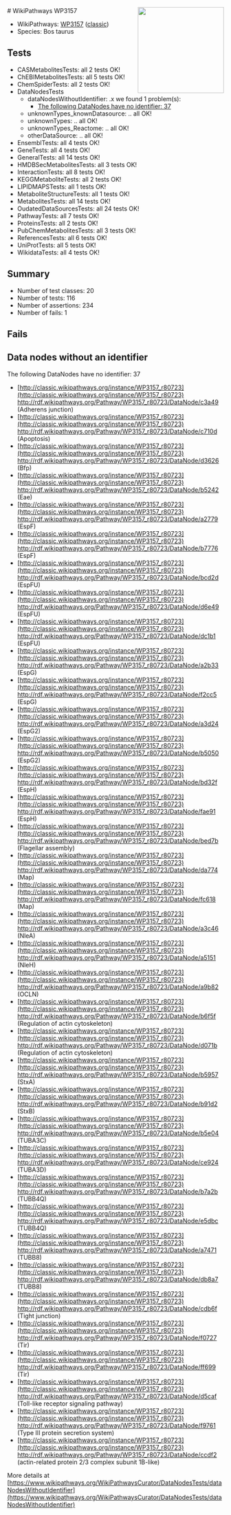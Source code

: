 <img style="float: right; width: 200px" src="https://upload.wikimedia.org/wikipedia/commons/thumb/8/83/Wplogo_with_text_500.png/640px-Wplogo_with_text_500.png" />
# WikiPathways WP3157

* WikiPathways: [WP3157](https://wikipathways.org/pathways/WP3157) ([classic](https://classic.wikipathways.org/instance/WP3157))
* Species: Bos taurus
## Tests
* CASMetabolitesTests: all 2 tests OK!
* ChEBIMetabolitesTests: all 5 tests OK!
* ChemSpiderTests: all 2 tests OK!
* DataNodesTests
    * dataNodesWithoutIdentifier: .x we found 1 problem(s):
        * [The following DataNodes have no identifier: 37](#8792c4d5)
    * unknownTypes_knownDatasource: .. all OK!
    * unknownTypes: .. all OK!
    * unknownTypes_Reactome: .. all OK!
    * otherDataSource: .. all OK!
* EnsemblTests: all 4 tests OK!
* GeneTests: all 4 tests OK!
* GeneralTests: all 14 tests OK!
* HMDBSecMetabolitesTests: all 3 tests OK!
* InteractionTests: all 8 tests OK!
* KEGGMetaboliteTests: all 2 tests OK!
* LIPIDMAPSTests: all 1 tests OK!
* MetaboliteStructureTests: all 1 tests OK!
* MetabolitesTests: all 14 tests OK!
* OudatedDataSourcesTests: all 24 tests OK!
* PathwayTests: all 7 tests OK!
* ProteinsTests: all 2 tests OK!
* PubChemMetabolitesTests: all 3 tests OK!
* ReferencesTests: all 6 tests OK!
* UniProtTests: all 5 tests OK!
* WikidataTests: all 4 tests OK!


## Summary

* Number of test classes: 20
* Number of tests: 116
* Number of assertions: 234
* Number of fails: 1

## Fails

<a name="8792c4d5" />

## Data nodes without an identifier

The following DataNodes have no identifier: 37

* [http://classic.wikipathways.org/instance/WP3157_r80723](http://classic.wikipathways.org/instance/WP3157_r80723) http://rdf.wikipathways.org/Pathway/WP3157_r80723/DataNode/c3a49 (Adherens junction)
* [http://classic.wikipathways.org/instance/WP3157_r80723](http://classic.wikipathways.org/instance/WP3157_r80723) http://rdf.wikipathways.org/Pathway/WP3157_r80723/DataNode/c710d (Apoptosis)
* [http://classic.wikipathways.org/instance/WP3157_r80723](http://classic.wikipathways.org/instance/WP3157_r80723) http://rdf.wikipathways.org/Pathway/WP3157_r80723/DataNode/d3626 (Bfp)
* [http://classic.wikipathways.org/instance/WP3157_r80723](http://classic.wikipathways.org/instance/WP3157_r80723) http://rdf.wikipathways.org/Pathway/WP3157_r80723/DataNode/b5242 (Eae)
* [http://classic.wikipathways.org/instance/WP3157_r80723](http://classic.wikipathways.org/instance/WP3157_r80723) http://rdf.wikipathways.org/Pathway/WP3157_r80723/DataNode/a2779 (EspF)
* [http://classic.wikipathways.org/instance/WP3157_r80723](http://classic.wikipathways.org/instance/WP3157_r80723) http://rdf.wikipathways.org/Pathway/WP3157_r80723/DataNode/b7776 (EspF)
* [http://classic.wikipathways.org/instance/WP3157_r80723](http://classic.wikipathways.org/instance/WP3157_r80723) http://rdf.wikipathways.org/Pathway/WP3157_r80723/DataNode/bcd2d (EspFU)
* [http://classic.wikipathways.org/instance/WP3157_r80723](http://classic.wikipathways.org/instance/WP3157_r80723) http://rdf.wikipathways.org/Pathway/WP3157_r80723/DataNode/d6e49 (EspFU)
* [http://classic.wikipathways.org/instance/WP3157_r80723](http://classic.wikipathways.org/instance/WP3157_r80723) http://rdf.wikipathways.org/Pathway/WP3157_r80723/DataNode/dc1b1 (EspFU)
* [http://classic.wikipathways.org/instance/WP3157_r80723](http://classic.wikipathways.org/instance/WP3157_r80723) http://rdf.wikipathways.org/Pathway/WP3157_r80723/DataNode/a2b33 (EspG)
* [http://classic.wikipathways.org/instance/WP3157_r80723](http://classic.wikipathways.org/instance/WP3157_r80723) http://rdf.wikipathways.org/Pathway/WP3157_r80723/DataNode/f2cc5 (EspG)
* [http://classic.wikipathways.org/instance/WP3157_r80723](http://classic.wikipathways.org/instance/WP3157_r80723) http://rdf.wikipathways.org/Pathway/WP3157_r80723/DataNode/a3d24 (EspG2)
* [http://classic.wikipathways.org/instance/WP3157_r80723](http://classic.wikipathways.org/instance/WP3157_r80723) http://rdf.wikipathways.org/Pathway/WP3157_r80723/DataNode/b5050 (EspG2)
* [http://classic.wikipathways.org/instance/WP3157_r80723](http://classic.wikipathways.org/instance/WP3157_r80723) http://rdf.wikipathways.org/Pathway/WP3157_r80723/DataNode/bd32f (EspH)
* [http://classic.wikipathways.org/instance/WP3157_r80723](http://classic.wikipathways.org/instance/WP3157_r80723) http://rdf.wikipathways.org/Pathway/WP3157_r80723/DataNode/fae91 (EspH)
* [http://classic.wikipathways.org/instance/WP3157_r80723](http://classic.wikipathways.org/instance/WP3157_r80723) http://rdf.wikipathways.org/Pathway/WP3157_r80723/DataNode/bed7b (Flagellar assembly)
* [http://classic.wikipathways.org/instance/WP3157_r80723](http://classic.wikipathways.org/instance/WP3157_r80723) http://rdf.wikipathways.org/Pathway/WP3157_r80723/DataNode/da774 (Map)
* [http://classic.wikipathways.org/instance/WP3157_r80723](http://classic.wikipathways.org/instance/WP3157_r80723) http://rdf.wikipathways.org/Pathway/WP3157_r80723/DataNode/fc618 (Map)
* [http://classic.wikipathways.org/instance/WP3157_r80723](http://classic.wikipathways.org/instance/WP3157_r80723) http://rdf.wikipathways.org/Pathway/WP3157_r80723/DataNode/a3c46 (NleA)
* [http://classic.wikipathways.org/instance/WP3157_r80723](http://classic.wikipathways.org/instance/WP3157_r80723) http://rdf.wikipathways.org/Pathway/WP3157_r80723/DataNode/a5151 (NleH)
* [http://classic.wikipathways.org/instance/WP3157_r80723](http://classic.wikipathways.org/instance/WP3157_r80723) http://rdf.wikipathways.org/Pathway/WP3157_r80723/DataNode/a9b82 (OCLN)
* [http://classic.wikipathways.org/instance/WP3157_r80723](http://classic.wikipathways.org/instance/WP3157_r80723) http://rdf.wikipathways.org/Pathway/WP3157_r80723/DataNode/b6f5f (Regulation of actin cytoskeleton)
* [http://classic.wikipathways.org/instance/WP3157_r80723](http://classic.wikipathways.org/instance/WP3157_r80723) http://rdf.wikipathways.org/Pathway/WP3157_r80723/DataNode/d071b (Regulation of actin cytoskeleton)
* [http://classic.wikipathways.org/instance/WP3157_r80723](http://classic.wikipathways.org/instance/WP3157_r80723) http://rdf.wikipathways.org/Pathway/WP3157_r80723/DataNode/b5957 (StxA)
* [http://classic.wikipathways.org/instance/WP3157_r80723](http://classic.wikipathways.org/instance/WP3157_r80723) http://rdf.wikipathways.org/Pathway/WP3157_r80723/DataNode/b91d2 (StxB)
* [http://classic.wikipathways.org/instance/WP3157_r80723](http://classic.wikipathways.org/instance/WP3157_r80723) http://rdf.wikipathways.org/Pathway/WP3157_r80723/DataNode/b5e04 (TUBA3C)
* [http://classic.wikipathways.org/instance/WP3157_r80723](http://classic.wikipathways.org/instance/WP3157_r80723) http://rdf.wikipathways.org/Pathway/WP3157_r80723/DataNode/ce924 (TUBA3D)
* [http://classic.wikipathways.org/instance/WP3157_r80723](http://classic.wikipathways.org/instance/WP3157_r80723) http://rdf.wikipathways.org/Pathway/WP3157_r80723/DataNode/b7a2b (TUBB4Q)
* [http://classic.wikipathways.org/instance/WP3157_r80723](http://classic.wikipathways.org/instance/WP3157_r80723) http://rdf.wikipathways.org/Pathway/WP3157_r80723/DataNode/e5dbc (TUBB4Q)
* [http://classic.wikipathways.org/instance/WP3157_r80723](http://classic.wikipathways.org/instance/WP3157_r80723) http://rdf.wikipathways.org/Pathway/WP3157_r80723/DataNode/a7471 (TUBB8)
* [http://classic.wikipathways.org/instance/WP3157_r80723](http://classic.wikipathways.org/instance/WP3157_r80723) http://rdf.wikipathways.org/Pathway/WP3157_r80723/DataNode/db8a7 (TUBB8)
* [http://classic.wikipathways.org/instance/WP3157_r80723](http://classic.wikipathways.org/instance/WP3157_r80723) http://rdf.wikipathways.org/Pathway/WP3157_r80723/DataNode/cdb6f (Tight junction)
* [http://classic.wikipathways.org/instance/WP3157_r80723](http://classic.wikipathways.org/instance/WP3157_r80723) http://rdf.wikipathways.org/Pathway/WP3157_r80723/DataNode/f0727 (Tir)
* [http://classic.wikipathways.org/instance/WP3157_r80723](http://classic.wikipathways.org/instance/WP3157_r80723) http://rdf.wikipathways.org/Pathway/WP3157_r80723/DataNode/ff699 (Tir)
* [http://classic.wikipathways.org/instance/WP3157_r80723](http://classic.wikipathways.org/instance/WP3157_r80723) http://rdf.wikipathways.org/Pathway/WP3157_r80723/DataNode/d5caf (Toll-like receptor signaling pathway)
* [http://classic.wikipathways.org/instance/WP3157_r80723](http://classic.wikipathways.org/instance/WP3157_r80723) http://rdf.wikipathways.org/Pathway/WP3157_r80723/DataNode/f9761 (Type III protein
secretion system)
* [http://classic.wikipathways.org/instance/WP3157_r80723](http://classic.wikipathways.org/instance/WP3157_r80723) http://rdf.wikipathways.org/Pathway/WP3157_r80723/DataNode/ccdf2 (actin-related protein 2/3 complex subunit 1B-like)


More details at [https://www.wikipathways.org/WikiPathwaysCurator/DataNodesTests/dataNodesWithoutIdentifier](https://www.wikipathways.org/WikiPathwaysCurator/DataNodesTests/dataNodesWithoutIdentifier)

